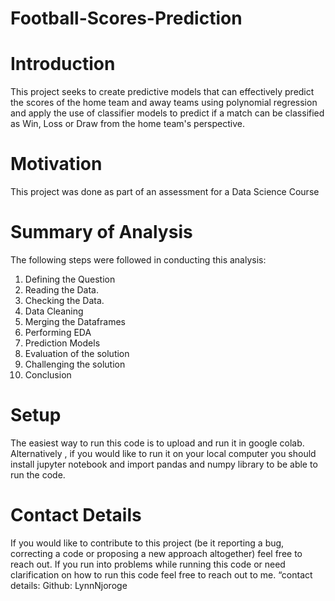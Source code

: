 # Football-Scores-Prediction

# Introduction

This project seeks to create predictive models that can effectively predict the scores of the home team and away teams using polynomial regression and apply the use of classifier models to predict if a match can be classified as Win, Loss or Draw from the home team's perspective.

# Motivation

This project was done as part of an assessment for a Data Science Course

# Summary of Analysis

The following steps were  followed in conducting this analysis:

1. Defining the Question
2. Reading the Data.
3. Checking the Data.
4. Data Cleaning
5. Merging the Dataframes
6. Performing EDA
7. Prediction Models
8. Evaluation of the solution
9. Challenging the solution
10. Conclusion

# Setup
 
The easiest way to run this code is to upload and run it in google colab. Alternatively , if you would like to run it on your local computer you should install jupyter notebook and import pandas and numpy library to be able to run the code.

# Contact Details

If you would like to contribute to this project (be it reporting a bug, correcting a code or proposing a new approach altogether) feel free to reach out. If you run into problems while running this code or need clarification on how to run this code feel free to reach out to me. “contact details: Github: LynnNjoroge

